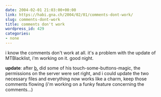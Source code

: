 ```yaml
---
date: 2004-02-01 21:03:00+00:00
link: https://habi.gna.ch/2004/02/01/comments-dont-work/
slug: comments-dont-work
title: comments don't work
wordpress_id: 429
categories:
- none
---
```


i know the comments don't work at all.
it's a problem with the update of MTBlacklist, i'm working on it.
good night.

**update**: after [b.](http://bernhardseefeld.ch/) did some of his touch-some-buttons-magic, the permissions on the server were set right, and i could update the two necessary files and everything now works like a charm, keep those comments flowing (i'm working on a funky feature concerning the comments...)
